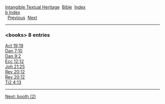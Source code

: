 [Intangible Textual Heritage](../../index)  [Bible](../index) 
[Index](index)   
[b Index](_b_)  
  [Previous](c01585)  [Next](c01587) 

------------------------------------------------------------------------

### &lt;books&gt; 8 entries

[Act 19:19](../kjv/act019.htm#019)  
[Dan 7:10](../kjv/dan007.htm#010)  
[Dan 9:2](../kjv/dan009.htm#002)  
[Ecc 12:12](../kjv/ecc012.htm#012)  
[Joh 21:25](../kjv/joh021.htm#025)  
[Rev 20:12](../kjv/rev020.htm#012)  
[Rev 20:12](../kjv/rev020.htm#012)  
[Ti2 4:13](../kjv/ti2004.htm#013)  

------------------------------------------------------------------------

[Next: booth (2)](c01587)
